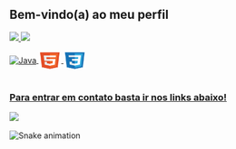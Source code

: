 ## Bem-vindo(a) ao meu perfil

 <div>
   <a href="https://github.com/Richard-DevZX">
   <img height="180em" src="https://github-readme-stats.vercel.app/api?username=Richard-DevZX&show_icons=true&theme=dracula&include_all_commits=true&count_private=true"/>
   <img height="180em" src="https://github-readme-stats.vercel.app/api/top-langs/?username=Richard-DevZX&layout=compact&langs_count=6&theme=dracula"/>

</div>
<div style="display: inline_block"><br>
  <img align="center" alt="Java" height="30" width="40" src="https://cdn.jsdelivr.net/gh/devicons/devicon/icons/java/java-original-wordmark.svg">
  <img align="center" alt="HTML" height="30" width="40" src="https://raw.githubusercontent.com/devicons/devicon/master/icons/html5/html5-original.svg">
  <img align="center" alt="CSS" height="30" width="40" src="https://raw.githubusercontent.com/devicons/devicon/master/icons/css3/css3-original.svg">
</div>
 
 <br>
 
  ### Para entrar em contato basta ir nos links abaixo!
 
<div> 

  <a href = "mailto:gabrielrichard560@gmail.com"><img src="https://img.shields.io/badge/-Gmail-%23333?style=for-the-badge&logo=gmail&logoColor=white" target="_blank"></a>
 
  ![Snake animation](https://github.com/Richard-DevZX/Richard-DevZX/blob/output/github-contribution-grid-snake.svg)

</div>
